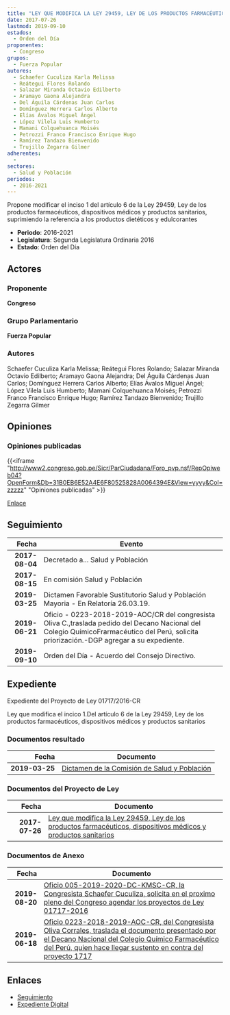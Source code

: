 ```yaml
---
title: "LEY QUE MODIFICA LA LEY 29459, LEY DE LOS PRODUCTOS FARMACÉUTICOS, DISPOSITIVOS MÉDICOS Y PRODUCTOS SANITARIOS"
date: 2017-07-26
lastmod: 2019-09-10
estados: 
  - Orden del Día
proponentes: 
  - Congreso
grupos: 
  - Fuerza Popular
autores: 
  - Schaefer Cuculiza Karla Melissa
  - Reátegui Flores Rolando
  - Salazar Miranda Octavio Edilberto
  - Aramayo Gaona Alejandra
  - Del Águila Cárdenas Juan Carlos
  - Domínguez Herrera Carlos Alberto
  - Elías Ávalos Miguel Ángel
  - López Vilela Luis Humberto
  - Mamani Colquehuanca Moisés
  - Petrozzi Franco Francisco Enrique Hugo
  - Ramírez Tandazo Bienvenido
  - Trujillo Zegarra Gilmer
adherentes: 
  - 
sectores: 
  - Salud y Población
periodos: 
  - 2016-2021
---
```


Propone modificar el inciso 1 del artículo 6 de la Ley 29459, Ley de los productos farmacéuticos, dispositivos médicos y productos sanitarios, suprimiendo la referencia a los productos dietéticos y edulcorantes

- **Periodo**: 2016-2021
- **Legislatura**: Segunda Legislatura Ordinaria 2016
- **Estado**: Orden del Día

## Actores

### Proponente

**Congreso**

### Grupo Parlamentario

**Fuerza Popular**

### Autores

Schaefer Cuculiza Karla Melissa; Reátegui Flores Rolando; Salazar Miranda Octavio Edilberto; Aramayo Gaona Alejandra; Del Águila Cárdenas Juan Carlos; Domínguez Herrera Carlos Alberto; Elías Ávalos Miguel Ángel; López Vilela Luis Humberto; Mamani Colquehuanca Moisés; Petrozzi Franco Francisco Enrique Hugo; Ramírez Tandazo Bienvenido; Trujillo Zegarra Gilmer


## Opiniones

### Opiniones publicadas

{{<iframe "http://www2.congreso.gob.pe/Sicr/ParCiudadana/Foro_pvp.nsf/RepOpiweb04?OpenForm&Db=31B0EB6E52A4E6F80525828A0064394E&View=yyyy&Col=zzzzz" "Opiniones publicadas" >}}

[Enlace](http://www2.congreso.gob.pe/Sicr/ParCiudadana/Foro_pvp.nsf/RepOpiweb04?OpenForm&Db=31B0EB6E52A4E6F80525828A0064394E&View=yyyy&Col=zzzzz)

## Seguimiento

| Fecha | Evento |
|------:|--------|
| **2017-08-04** | Decretado a... Salud y Población|
| **2017-08-15** | En comisión Salud y Población|
| **2019-03-25** | Dictamen Favorable Sustitutorio Salud y Población Mayoria - En Relatoría 26.03.19.|
| **2019-06-21** | Oficio - 0223-2018-2019-AOC/CR del congresista Oliva C.,traslada pedido del Decano Nacional del Colegio QuímicoFrarmacéutico del Perú, solicita priorización.-DGP agregar a su expediente.|
| **2019-09-10** | Orden del Día - Acuerdo del Consejo Directivo.|


## Expediente

Expediente del Proyecto de Ley 01717/2016-CR

Ley que modifica el incico 1.Del artículo 6 de la Ley 29459, Ley de los productos farmacéuticos, dispositivos médicos y productos sanitarios


### Documentos resultado

| Fecha | Documento |
|------:|--------|
| **2019-03-25** | [Dictamen de la Comisión de Salud y Población](http://www.leyes.congreso.gob.pe/Documentos/2016_2021/ADLP/Normas_Legales/30900-LEY.pdf) |

### Documentos del Proyecto de Ley

| Fecha | Documento |
|------:|--------|
| **2017-07-26** | [Ley que modifica la Ley 29459, Ley de los productos farmacéuticos, dispositivos médicos y productos sanitarios](http://www.leyes.congreso.gob.pe/Documentos/2016_2021/Proyectos_de_Ley_y_de_Resoluciones_Legislativas/PL0171720170726.PDF) |

### Documentos de Anexo

| Fecha | Documento |
|------:|--------|
| **2019-08-20** | [Oficio 005-2019-2020-DC-KMSC-CR, la Congresista Schaefer Cuculiza, solicita en el proximo pleno del Congreso agendar los proyectos de Ley 01717-2016](http://www.leyes.congreso.gob.pe/Documentos/2016_2021/Oficios/Congresistas/OFICIO-005-2019-2020-DC-KMSC-CR.pdf) |
| **2019-06-18** | [Oficio 0223-2018-2019-AOC-CR, del Congresista Oliva Corrales, traslada el documento presentado por el Decano Nacional del Colegio Químico Farmacéutico del Perú, quien hace llegar sustento en contra del proyecto 1717](http://www.leyes.congreso.gob.pe/Documentos/2016_2021/Oficios/Congresistas/OFICIO-0223-2018-2019-AOC-CR.pdf) |

## Enlaces 

- [Seguimiento](http://www2.congreso.gob.pe/Sicr/TraDocEstProc/CLProLey2016.nsf/f7fff46988ca05b1052578e100829cc7/7b5173212ae9c94f05258169007c0b73?OpenDocument)
- [Expediente Digital](http://www2.congreso.gob.pe/Sicr/TraDocEstProc/CLProLey2016.nsf/f7fff46988ca05b1052578e100829cc7/7b5173212ae9c94f05258169007c0b73?OpenDocument&Click=05257FB7005EB655.eb71d0cf91d8294e05256cdf006b5706/$Body/0.1C6C)
